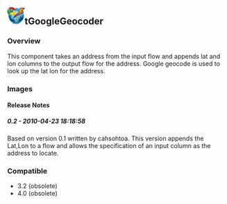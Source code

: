 ## <img src='./logo.jpg' width='40' height='40'>tGoogleGeocoder

### Overview
This component takes an address from the input flow and appends lat and lon columns to the output flow for the address.  Google geocode is used to look up the lat lon for the address.
### Images




#### Release Notes

##### 0.2 - 2010-04-23 18:18:58
Based on version 0.1 written by cahsohtoa.  This version appends the Lat,Lon to a flow and allows the specification of an input column as the address to locate.
### Compatible
 -  3.2 (obsolete)
 -   4.0 (obsolete)